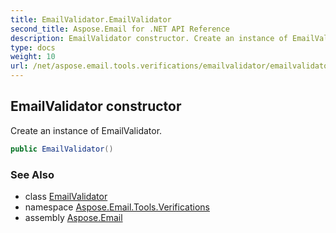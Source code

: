```yaml
---
title: EmailValidator.EmailValidator
second_title: Aspose.Email for .NET API Reference
description: EmailValidator constructor. Create an instance of EmailValidator
type: docs
weight: 10
url: /net/aspose.email.tools.verifications/emailvalidator/emailvalidator/
---
```

## EmailValidator constructor

Create an instance of EmailValidator.

```csharp
public EmailValidator()
```

### See Also

* class [EmailValidator](../)
* namespace [Aspose.Email.Tools.Verifications](../../emailvalidator/)
* assembly [Aspose.Email](../../../)


